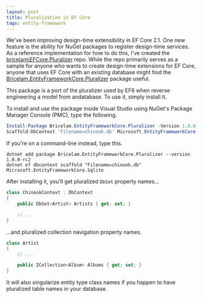 ```yaml
---
layout: post
title: Pluralization in EF Core
tags: entity-framework
---
```


We've been improving design-time extensibility in EF Core 2.1. One new feature is the ability for NuGet packages to
register design-time services. As a reference implementation for how to do this, I've created the
[bricelam\EFCore.Pluralizer][1] repo. While the repo primarily serves as a sample for anyone who wants to create
design-time extensions for EF Core, anyone that uses EF Core with an existing database might find the
[Bricelam.EntityFrameworkCore.Pluralizer][2] package useful.

This package is a port of the pluralizer used by EF6 when reverse engineering a model from andatabase. To use it, simply
install it.

To install and use the package inside Visual Studio using NuGet's Package Manager Console (PMC), type the following.

``` powershell
Install-Package Bricelam.EntityFrameworkCore.Pluralizer -Version 1.0.0-rc2
Scaffold-DbContext 'Filename=chinook.db' Microsoft.EntityFrameworkCore.Sqlite
```

If you're on a command-line instead, type this.

``` shell
dotnet add package Bricelam.EntityFrameworkCore.Pluralizer --version 1.0.0-rc2
dotnet ef dbcontext scaffold "Filename=chinook.db" Microsoft.EntityFrameworkCore.Sqlite
```

After installing it, you'll get pluralized `DbSet` property names...

``` csharp
class ChinookContext : DbContext
{
    public DbSet<Artist> Artists { get; set; }

    // ...
}
```

...and pluralized collection navigation property names.

``` csharp
class Artist
{
    // ...

    public ICollection<Album> Albums { get; set; }
}
```

It will also singularize entity type class names if you happen to have pluralized table names in your database.


  [1]: https://github.com/bricelam/EFCore.Pluralizer
  [2]: https://www.nuget.org/packages/Bricelam.EntityFrameworkCore.Pluralizer
